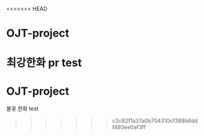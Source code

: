 <<<<<<< HEAD
# OJT-project 
최강한화
pr test
=======
# OJT-project
불꽃 한화
test
>>>>>>> c2c82f1a37a0b704310cf388b6ddf493ee0af3ff
